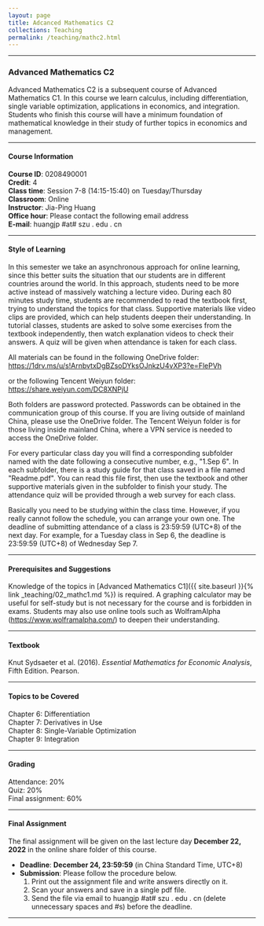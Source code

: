 ```yaml
---
layout: page
title: Adcanced Mathematics C2
collections: Teaching
permalink: /teaching/mathc2.html
---
```


---
### Advanced Mathematics C2

Advanced Mathematics C2 is a subsequent course of Advanced Mathematics C1. In this course we learn calculus, including differentiation, single variable optimization, applications in economics, and integration. Students who finish this course will have a minimum foundation of mathematical knowledge in their study of further topics in economics and management.


---
#### Course Information

**Course ID**: 0208490001   
**Credit**: 4    
**Class time**: Session 7-8 (14:15-15:40) on Tuesday/Thursday    
**Classroom**: Online    
**Instructor**: Jia-Ping Huang   
**Office hour**: Please contact the following email address   
**E-mail**: huangjp #at# szu . edu . cn

---
#### Style of Learning

In this semester we take an asynchronous approach for online learning, since this better suits the situation that our students are in different countries around the world. In this approach, students need to be more active instead of massively watching a lecture video. During each 80 minutes study time, students are recommended to read the textbook first, trying to understand the topics for that class. Supportive materials like video clips are provided, which can help students deepen their understanding. In tutorial classes, students are asked to solve some exercises from the textbook independently, then watch explanation videos to check their answers. A quiz will be given when attendance is taken for each class.   

All materials can be found in the following OneDrive folder:    
  <https://1drv.ms/u/s!ArnbvtxDgBZsoDYksOJnkzU4vXP3?e=FlePVh>    

or the following Tencent Weiyun folder:   
  <https://share.weiyun.com/DC8XNPjU>

Both folders are password protected. Passwords can be obtained in the communication group of this course. If you are living outside of mainland China, please use the OneDrive folder. The Tencent Weiyun folder is for those living inside mainland China, where a VPN service is needed to access the OneDrive folder.    

For every particular class day you will find a corresponding subfolder named with the date following a consecutive number, e.g., "1.Sep 6". In each subfolder, there is a study guide for that class saved in a file named "Readme.pdf". You can read this file first, then use the textbook and other supportive materials given in the subfolder to finish your study. The attendance quiz will be provided through a web survey for each class.

Basically you need to be studying within the class time. However, if you really cannot follow the schedule, you can arrange your own one. The deadline of submitting attendance of a class is 23:59:59 (UTC+8) of the next day. For example, for a Tuesday class in Sep 6, the deadline is 23:59:59 (UTC+8) of Wednesday Sep 7.    



---
#### Prerequisites and Suggestions

Knowledge of the topics in [Advanced Mathematics C1]({{ site.baseurl }}{% link _teaching/02_mathc1.md %}) is required. A graphing calculator may be useful for self-study but is not necessary for the course and is forbidden in exams. Students may also use online tools such as WolframAlpha (<https://www.wolframalpha.com/>) to deepen their understanding.

---
#### Textbook

Knut Sydsaeter et al. (2016). *Essential Mathematics for Economic Analysis*, Fifth Edition. Pearson.   


---
#### Topics to be Covered

Chapter 6: Differentiation   
Chapter 7: Derivatives in Use   
Chapter 8: Single-Variable Optimization   
Chapter 9: Integration    


---
#### Grading

Attendance: 20%    
Quiz: 20%    
Final assignment: 60%   


---
#### Final Assignment    

The final assignment will be given on the last lecture day **December 22, 2022** in the online share folder of this course.

* **Deadline**: **December 24, 23:59:59** (in China Standard Time, UTC+8)
* **Submission**: Please follow the procedure below.   
  1. Print out the assignment file and write answers directly on it.    
  2. Scan your answers and save in a single pdf file.    
  3. Send the file via email to huangjp #at# szu . edu . cn (delete unnecessary spaces and #s) before the deadline.


---
